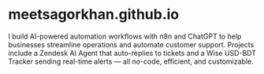 # meetsagorkhan.github.io
I build AI-powered automation workflows with n8n and ChatGPT to help businesses streamline operations and automate customer support. Projects include a Zendesk AI Agent that auto-replies to tickets and a Wise USD-BDT Tracker sending real-time alerts — all no-code, efficient, and customizable.
